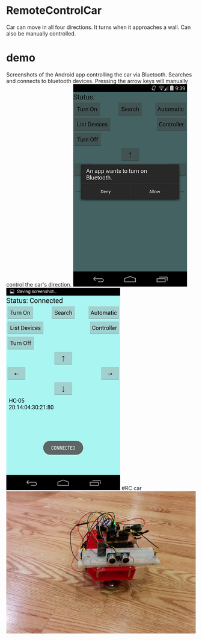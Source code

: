 # RemoteControlCar
Car can move in all four directions. It turns when it approaches a wall. Can also be manually controlled.
# demo
Screenshots of the Android app controlling the car via Bluetooth. Searches and connects to bluetooth devices. Pressing the arrow keys will manually control the car's direction.
![Alt text](/pictures/Screenshot_2014-09-05-21-39-53.png?)
![Alt text](/pictures/Screenshot_2014-09-05-21-40-07.png?)
#RC car
![Alt text](/pictures/IMG_20140905_214037.jpg?)
